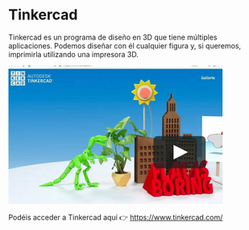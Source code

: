 # Tinkercad

Tinkercad es un programa de diseño en 3D que tiene múltiples aplicaciones. Podemos diseñar con él cualquier figura y, si queremos, imprimirla utilizando una impresora 3D.

![](img/2022-11-29-16-14-47.png)

Podéis acceder a Tinkercad aquí 👉 https://www.tinkercad.com/